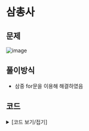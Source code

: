 # 삼총사

## 문제

![image](https://github.com/Employment-Study/Algorithm_Study/assets/44068819/2d983b66-cc9a-46be-a897-b000f4a9c347)

## 풀이방식

- 삼중 for문을 이용해 해결하였음

## 코드

<details>
<summary>
[코드 보기/접기]
</summary>

```java
// 삼총사
class Solution {
    public int solution(int[] number) {
        int answer = 0;
        for(int i=0;i<number.length-2;i++) {
        	for(int j=i+1;j<number.length-1;j++) {
        		for(int k=j+1;k<number.length;k++) {
        			if(number[i]+number[j]+number[k] == 0) {
        				answer += 1;
        			}
        		}
        	}
        }
        return answer;
    }
}
```

</details>
